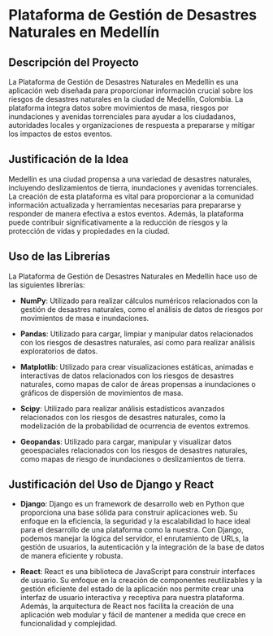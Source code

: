 # Plataforma de Gestión de Desastres Naturales en Medellín

## Descripción del Proyecto

La Plataforma de Gestión de Desastres Naturales en Medellín es una aplicación web diseñada para proporcionar información crucial sobre los riesgos de desastres naturales en la ciudad de Medellín, Colombia. La plataforma integra datos sobre movimientos de masa, riesgos por inundaciones y avenidas torrenciales para ayudar a los ciudadanos, autoridades locales y organizaciones de respuesta a prepararse y mitigar los impactos de estos eventos.

## Justificación de la Idea

Medellín es una ciudad propensa a una variedad de desastres naturales, incluyendo deslizamientos de tierra, inundaciones y avenidas torrenciales. La creación de esta plataforma es vital para proporcionar a la comunidad información actualizada y herramientas necesarias para prepararse y responder de manera efectiva a estos eventos. Además, la plataforma puede contribuir significativamente a la reducción de riesgos y la protección de vidas y propiedades en la ciudad.

## Uso de las Librerías

La Plataforma de Gestión de Desastres Naturales en Medellín hace uso de las siguientes librerías:

- **NumPy**: Utilizado para realizar cálculos numéricos relacionados con la gestión de desastres naturales, como el análisis de datos de riesgos por movimientos de masa e inundaciones.

- **Pandas**: Utilizado para cargar, limpiar y manipular datos relacionados con los riesgos de desastres naturales, así como para realizar análisis exploratorios de datos.

- **Matplotlib**: Utilizado para crear visualizaciones estáticas, animadas e interactivas de datos relacionados con los riesgos de desastres naturales, como mapas de calor de áreas propensas a inundaciones o gráficos de dispersión de movimientos de masa.

- **Scipy**: Utilizado para realizar análisis estadísticos avanzados relacionados con los riesgos de desastres naturales, como la modelización de la probabilidad de ocurrencia de eventos extremos.

- **Geopandas**: Utilizado para cargar, manipular y visualizar datos geoespaciales relacionados con los riesgos de desastres naturales, como mapas de riesgo de inundaciones o deslizamientos de tierra.

## Justificación del Uso de Django y React

- **Django**: Django es un framework de desarrollo web en Python que proporciona una base sólida para construir aplicaciones web. Su enfoque en la eficiencia, la seguridad y la escalabilidad lo hace ideal para el desarrollo de una plataforma como la nuestra. Con Django, podemos manejar la lógica del servidor, el enrutamiento de URLs, la gestión de usuarios, la autenticación y la integración de la base de datos de manera eficiente y robusta.

- **React**: React es una biblioteca de JavaScript para construir interfaces de usuario. Su enfoque en la creación de componentes reutilizables y la gestión eficiente del estado de la aplicación nos permite crear una interfaz de usuario interactiva y receptiva para nuestra plataforma. Además, la arquitectura de React nos facilita la creación de una aplicación web modular y fácil de mantener a medida que crece en funcionalidad y complejidad.
